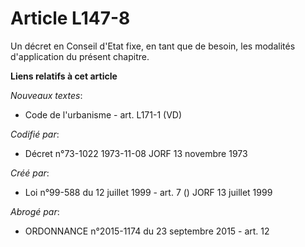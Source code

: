 # Article L147-8

Un décret en Conseil d'Etat fixe, en tant que de besoin, les modalités d'application du présent chapitre.

**Liens relatifs à cet article**

_Nouveaux textes_:

  - Code de l'urbanisme - art. L171-1 (VD)

_Codifié par_:

  - Décret n°73-1022 1973-11-08 JORF 13 novembre 1973

_Créé par_:

  - Loi n°99-588 du 12 juillet 1999 - art. 7 () JORF 13 juillet 1999

_Abrogé par_:

  - ORDONNANCE n°2015-1174 du 23 septembre 2015 - art. 12
